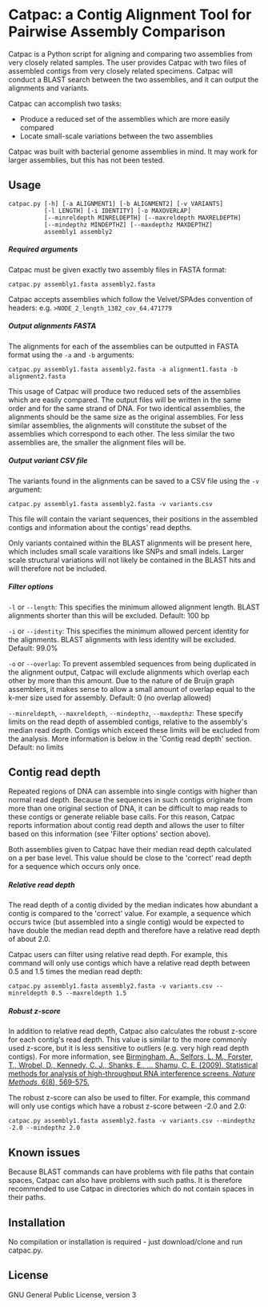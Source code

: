 # Catpac: a Contig Alignment Tool for Pairwise Assembly Comparison

Catpac is a Python script for aligning and comparing two assemblies from very closely related samples.  The user provides Catpac with two files of assembled contigs from very closely related specimens.  Catpac will conduct a BLAST search between the two assemblies, and it can output the alignments and variants.

Catpac can accomplish two tasks:
* Produce a reduced set of the assemblies which are more easily compared
* Locate small-scale variations between the two assemblies

Catpac was built with bacterial genome assemblies in mind.  It may work for larger assemblies, but this has not been tested.


## Usage

```
catpac.py [-h] [-a ALIGNMENT1] [-b ALIGNMENT2] [-v VARIANTS]
          [-l LENGTH] [-i IDENTITY] [-o MAXOVERLAP]
          [--minreldepth MINRELDEPTH] [--maxreldepth MAXRELDEPTH]
          [--mindepthz MINDEPTHZ] [--maxdepthz MAXDEPTHZ]
          assembly1 assembly2
```

##### Required arguments

Catpac must be given exactly two assembly files in FASTA format:

`catpac.py assembly1.fasta assembly2.fasta`

Catpac accepts assemblies which follow the Velvet/SPAdes convention of headers: e.g. `>NODE_2_length_1382_cov_64.471779`


##### Output alignments FASTA

The alignments for each of the assemblies can be outputted in FASTA format using the `-a` and `-b` arguments:

`catpac.py assembly1.fasta assembly2.fasta -a alignment1.fasta -b alignment2.fasta`

This usage of Catpac will produce two reduced sets of the assemblies which are easily compared.  The output files will be written in the same order and for the same strand of DNA.  For two identical assemblies, the alignments should be the same size as the original assemblies.  For less similar assemblies, the alignments will constitute the subset of the assemblies which correspond to each other.  The less similar the two assemblies are, the smaller the alignment files will be.


##### Output variant CSV file

The variants found in the alignments can be saved to a CSV file using the `-v` argument:

`catpac.py assembly1.fasta assembly2.fasta -v variants.csv`

This file will contain the variant sequences, their positions in the assembled contigs and information about the contigs' read depths.

Only variants contained within the BLAST alignments will be present here, which includes small scale varaitions like SNPs and small indels.  Larger scale structural variations will not likely be contained in the BLAST hits and will therefore not be included.


##### Filter options

`-l` or `--length`: This specifies the minimum allowed alignment length.  BLAST alignments shorter than this will be excluded.  Default: 100 bp

`-i` or `--identity`: This specifies the minimum allowed percent identity for the alignments.  BLAST alignments with less identity will be excluded.  Default: 99.0%

`-o` or `--overlap`: To prevent assembled sequences from being duplicated in the alignment output, Catpac will exclude alignments which overlap each other by more than this amount.  Due to the nature of de Bruijn graph assemblers, it makes sense to allow a small amount of overlap equal to the k-mer size used for assembly.  Default: 0 (no overlap allowed)

`--minreldepth`, `--maxreldepth`, `--mindepthz`, `--maxdepthz`: These specify limits on the read depth of assembled contigs, relative to the assembly's median read depth.  Contigs which exceed these limits will be excluded from the analysis.  More information is below in the 'Contig read depth' section.  Default: no limits


## Contig read depth

Repeated regions of DNA can assemble into single contigs with higher than normal read depth.  Because the sequences in such contigs originate from more than one original section of DNA, it can be difficult to map reads to these contigs or generate reliable base calls.  For this reason, Catpac reports information about contig read depth and allows the user to filter based on this information (see 'Filter options' section above).

Both assemblies given to Catpac have their median read depth calculated on a per base level.  This value should be close to the 'correct' read depth for a sequence which occurs only once.

##### Relative read depth

The read depth of a contig divided by the median indicates how abundant a contig is compared to the 'correct' value.  For example, a sequence which occurs twice (but assembled into a single contig) would be expected to have double the median read depth and therefore have a relative read depth of about 2.0.

Catpac users can filter using relative read depth.  For example, this command will only use contigs which have a relative read depth between 0.5 and 1.5 times the median read depth:

`catpac.py assembly1.fasta assembly2.fasta -v variants.csv --minreldepth 0.5 --maxreldepth 1.5`

##### Robust z-score

In addition to relative read depth, Catpac also calculates the robust z-score for each contig's read depth.  This value is similar to the more commonly used z-score, but it is less sensitive to outliers (e.g. very high read depth contigs).  For more information, see [Birmingham, A., Selfors, L. M., Forster, T., Wrobel, D., Kennedy, C. J., Shanks, E., ... Shamu, C. E. (2009). Statistical methods for analysis of high-throughput RNA interference screens. _Nature Methods_, 6(8), 569-575.](http://www.ncbi.nlm.nih.gov/pmc/articles/PMC2789971/)

The robust z-score can also be used to filter.  For example, this command will only use contigs which have a robust z-score between -2.0 and 2.0:

`catpac.py assembly1.fasta assembly2.fasta -v variants.csv --mindepthz -2.0 --mindepthz 2.0`


## Known issues

Because BLAST commands can have problems with file paths that contain spaces, Catpac can also have problems with such paths.  It is therefore recommended to use Catpac in directories which do not contain spaces in their paths.

## Installation

No compilation or installation is required - just download/clone and run catpac.py.

## License

GNU General Public License, version 3
